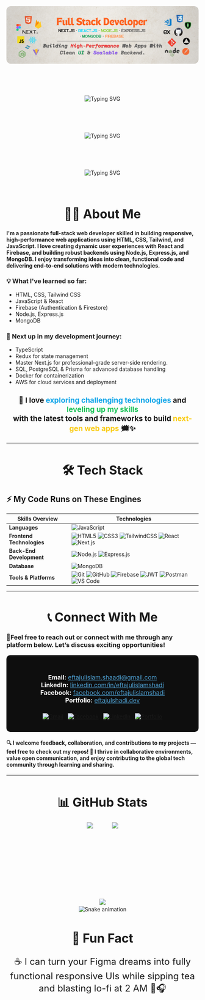 <!-- Banner Image -->
<p align="center">
  <img src="https://raw.githubusercontent.com/ei-shadi/ei-shadi/refs/heads/main/Banner.png" alt="Welcome Banner" style="border-radius:12px; max-width:100%; height:auto;" />
</p>

<div style="display: flex; justify-content: center; margin-top: 5rem; margin-bottom: 5rem;">
  <img
    src="https://readme-typing-svg.herokuapp.com?font=Bitcount+Grid+Single&size=42&duration=2500&pause=100000&color=00ffff&center=true&vCenter=true&width=1400&lines=Hi!"
    alt="Typing SVG"
    style="max-width: 100%; height: auto;" />
</div>

<div style="display: flex; justify-content: center; margin-top: 5rem; margin-bottom: 5rem;">
  <img
    src="https://readme-typing-svg.herokuapp.com?font=Bitcount+Grid+Single&size=56&duration=2500&pause=100000&color=b200ff&center=true&vCenter=true&width=1400&lines=🖤Welcome+to+My+Darkside🌚"
    alt="Typing SVG"
    style="max-width: 100%; height: auto;" />
</div>

<div style="display: flex; justify-content: center; margin-top: 5rem; margin-bottom: 5rem;">
  <img
    src="https://readme-typing-svg.herokuapp.com?font=Mozilla+Headline&size=50&duration=3000&pause=1000&color=ed5a00&center=true&vCenter=true&width=1400&lines=I+am+Eftajul+Islam+Shadi+🥷🏻;Full+Stack+Developer+%7C+MERN+Stack+Developer;I+thrive+on+exploring+new+technologies;And+solving+complex+problems;👀Building+scalable%2C+high-impact+web+applications👀"
    alt="Typing SVG"
    style="max-width: 100%; height: auto;" />
</div>


<!-- 🧑‍💻 About Me -->
<h1 align="center" style="font-size: 2rem; margin-top: 3rem;">🧑‍💻 About Me</h1>
<h4>
  I'm a passionate full-stack web developer skilled in building responsive, high-performance web applications using HTML, CSS, Tailwind, and JavaScript. I love creating dynamic user experiences with React and Firebase, and building robust backends using Node.js, Express.js, and MongoDB. I enjoy transforming ideas into clean, functional code and delivering end-to-end solutions with modern technologies.
</h4>

<h3>
  💡 What I've learned so far:
</h3>

<ul>
  <li>HTML, CSS, Tailwind CSS</li>
  <li>JavaScript & React</li>
  <li>Firebase (Authentication & Firestore)</li>
  <li>Node.js, Express.js</li>
  <li>MongoDB</li>
</ul>

<h3>
  🚀 Next up in my development journey:
</h3>

<ul>
  <li>TypeScript</li>
  <li>Redux for state management</li>
  <li>Master Next.js for professional-grade server-side rendering.</li>
  <li>SQL, PostgreSQL & Prisma for advanced database handling</li>
  <li>Docker for containerization</li>
  <li>AWS for cloud services and deployment</li>
</ul>

<h3 align="center" style="font-size:1.2rem;">
  🖤 I love <span style="color:#0ea5e9; font-weight:700;">exploring challenging technologies</span> and 
  <span style="color:#22c55e; font-weight:700;">leveling up my skills</span><br/>
  with the latest tools and frameworks to build 
  <span style="color:#facc15; font-weight:700;">next-gen web apps</span> 🗯️✨
</h3>

---

<!-- 🛠️ Tech Stack -->
<h1 align="center" style="font-size: 2rem; margin-top: 3rem;">🛠️ Tech Stack</h1>

<h2>⚡ My Code Runs on These Engines</h2>

| **Skills Overview**       | **Technologies**                                                                                                                                                          |
|---------------------------|---------------------------------------------------------------------------------------------------------------------------------------------------------------------------|
| **Languages**             | ![JavaScript](https://img.shields.io/badge/-JavaScript-F7DF1E?style=for-the-badge&logo=javascript&logoColor=000) |
| **Frontend Technologies** | ![HTML5](https://img.shields.io/badge/-HTML5-E34F26?style=for-the-badge&logo=html5&logoColor=white) ![CSS3](https://img.shields.io/badge/-CSS3-1572B6?style=for-the-badge&logo=css3) ![TailwindCSS](https://img.shields.io/badge/-TailwindCSS-06B6D4?style=for-the-badge&logo=tailwindcss) ![React](https://img.shields.io/badge/-React-20232A?style=for-the-badge&logo=react) ![Next.js](https://img.shields.io/badge/-Next.js-000?style=for-the-badge&logo=nextdotjs) |
| **Back-End Development**  | ![Node.js](https://img.shields.io/badge/-Node.js-339933?style=for-the-badge&logo=nodedotjs&logoColor=white) ![Express.js](https://img.shields.io/badge/-Express.js-000000?style=for-the-badge&logo=express&logoColor=white) |
| **Database**              | ![MongoDB](https://img.shields.io/badge/-MongoDB-47A248?style=for-the-badge&logo=mongodb&logoColor=white) |
| **Tools & Platforms**     | ![Git](https://img.shields.io/badge/-Git-F05032?style=for-the-badge&logo=git&logoColor=white) ![GitHub](https://img.shields.io/badge/-GitHub-181717?style=for-the-badge&logo=github&logoColor=white) ![Firebase](https://img.shields.io/badge/-Firebase-FFCA28?style=for-the-badge&logo=firebase&logoColor=black) ![JWT](https://img.shields.io/badge/-JWT-000000?style=for-the-badge&logo=JSON%20web%20tokens&logoColor=white) ![Postman](https://img.shields.io/badge/-Postman-FF6C37?style=for-the-badge&logo=postman&logoColor=white) ![VS Code](https://img.shields.io/badge/-VS%20Code-007ACC?style=for-the-badge&logo=visual-studio-code&logoColor=white) |

---

<!-- 📬 Connect With Me -->
<h1 align="center" style="font-size: 2rem; margin-top: 3rem;">📞 Connect With Me</h1>

<h3>🖤Feel free to reach out or connect with me through any platform below. Let’s discuss exciting opportunities!</h3>

<section id="contact" style="color: #fff; padding: 2rem; background-color: #0e0e0e; border-radius: 10px; max-width: 700px; margin: auto;">
  <ul style="list-style: none; padding-left: 0; text-align: center; font-size: 1rem;">
    <li><strong>Email:</strong> <a href="mailto:eftajulislam.shaadi@gmail.com" style="color: #4EA1D3;">eftajulislam.shaadi@gmail.com</a></li>
    <li><strong>LinkedIn:</strong> <a href="https://linkedin.com/in/eftajulislamshadi" target="_blank" style="color: #4EA1D3;">linkedin.com/in/eftajulislamshadi</a></li>
    <li><strong>Facebook:</strong> <a href="https://www.facebook.com/eftajulislamshadi" target="_blank" style="color: #4EA1D3;">facebook.com/eftajulislamshadi</a></li>
    <li><strong>Portfolio:</strong> <a href="https://www.eftajulshadi.dev" target="_blank" style="color: #4EA1D3;">eftajulshadi.dev</a></li>
  </ul>
  <div style="display: flex; justify-content: center; flex-wrap: wrap; margin-top: 1.5rem; gap: 12px;">
    <a href="mailto:eftajulislam.saadi@gmail.com" target="_blank">
      <img src="https://img.shields.io/badge/Gmail-%23EA4335?style=for-the-badge&logo=gmail&logoColor=white&labelColor=black&label=Send%20Email" alt="Gmail" />
    </a>
    <a href="https://www.facebook.com/eftajulislamshadi" target="_blank">
      <img src="https://img.shields.io/badge/Facebook-%231877F2?style=for-the-badge&logo=facebook&logoColor=white&labelColor=black" alt="Facebook" />
    </a>
    <a href="https://linkedin.com/in/eftajulislamshadi" target="_blank">
      <img src="https://img.shields.io/badge/LinkedIn-%230A66C2?style=for-the-badge&logo=linkedin&logoColor=white&labelColor=black" alt="LinkedIn" />
    </a>
    <a href="https://www.eftajulshadi.dev" target="_blank">
      <img src="https://img.shields.io/badge/Portfolio-%23000000?style=for-the-badge&logo=About.me&logoColor=white&labelColor=black" alt="Portfolio" />
    </a>
  </div>
</section>

<h4>
  🔍 I welcome feedback, collaboration, and contributions to my projects — feel free to check out my repos!  
  🤝 I thrive in collaborative environments, value open communication, and enjoy contributing to the global tech community through learning and sharing.
</h4>

---

<!-- 📊 GitHub Stats -->
<h1 align="center" style="font-size: 2rem; margin-top: 3rem;">📊 GitHub Stats</h1>

<div align="center" style="display: flex; justify-content: center; gap: 50px; ">
  <img src="https://github-readme-stats.vercel.app/api?username=ei-shadi&theme=midnight-purple&hide_border=false&include_all_commits=true&count_private=true" height="180" />
  <img src="https://nirzak-streak-stats.vercel.app/?user=ei-shadi&theme=midnight-purple&hide_border=false" height="180" />
</div>

<div align="center" style="margin-top: 20px;">
  <img src="https://github-readme-stats.vercel.app/api/top-langs/?username=ei-shadi&theme=midnight-purple&hide_border=false&include_all_commits=true&count_private=true&layout=compact" height="180" />
</div>


<!-- 🐍 Contribution Snake -->
<div align="center">
  <img src="https://raw.githubusercontent.com/SafuGit/SafuGit/output/github-contribution-grid-snake-dark.svg" alt="Snake animation" />
</div>


<!-- 🎯 Fun Fact -->
<h1 align="center" style="font-size: 2rem; margin-top: 3rem;">🎯 Fun Fact</h1>

<p align="center" style="font-size: 1.5rem;">
  ☕ I can turn your Figma dreams into fully functional responsive UIs while sipping tea and blasting lo-fi at 2 AM 🌙🎧
</p>
